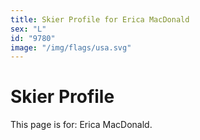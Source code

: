 ```yaml
---
title: Skier Profile for Erica MacDonald
sex: "L"
id: "9780"
image: "/img/flags/usa.svg" 
---
```


# Skier Profile

This page is for: Erica MacDonald.
    